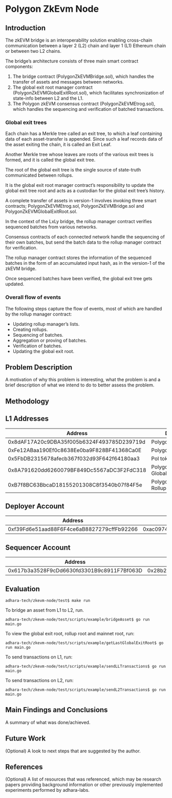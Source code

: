 # Polygon ZkEvm Node

## Introduction

The zkEVM bridge is an interoperability solution enabling cross-chain communication between a layer 2 (L2) chain and layer 1 (L1) Ethereum chain or between two L2 chains.

The bridge’s architecture consists of three main smart contract components:

1. The bridge contract (PolygonZkEVMBridge.sol), which handles the transfer of assets and messages between networks.
2. The global exit root manager contract (PolygonZkEVMGlobalExitRoot.sol), which facilitates synchronization of state-info between L2 and the L1.
3. The Polygon zkEVM consensus contract (PolygonZkEVMEtrog.sol), which handles the sequencing and verification of batched transactions.

### Global exit trees

Each chain has a Merkle tree called an exit tree, to which a leaf containing data of each asset-transfer is appended. Since such a leaf records data of the asset exiting the chain, it is called an Exit Leaf.

Another Merkle tree whose leaves are roots of the various exit trees is formed, and it is called the global exit tree.

The root of the global exit tree is the single source of state-truth communicated between rollups.

It is the global exit root manager contract’s responsibility to update the global exit tree root and acts as a custodian for the global exit tree’s history.

A complete transfer of assets in version-1 involves invoking three smart contracts; PolygonZkEVMEtrog.sol, PolygonZkEVMBridge.sol and PolygonZkEVMGlobalExitRoot.sol.

In the context of the LxLy bridge, the rollup manager contract verifies sequenced batches from various networks.

Consensus contracts of each connected network handle the sequencing of their own batches, but send the batch data to the rollup manager contract for verification.

The rollup manager contract stores the information of the sequenced batches in the form of an accumulated input hash, as in the version-1 of the zkEVM bridge.

Once sequenced batches have been verified, the global exit tree gets updated.

### Overall flow of events
The following steps capture the flow of events, most of which are handled by the rollup manager contract:

- Updating rollup manager’s lists.
- Creating rollups.
- Sequencing of batches.
- Aggregation or proving of batches.
- Verification of batches.
- Updating the global exit root.

## Problem Description

A motivation of why this problem is interesting, what the problem is and a brief description of what we intend to do to better assess the problem.

## Methodology

## L1 Addresses

| Address                                    | Description                    |
|--------------------------------------------|--------------------------------|
| 0x8dAF17A20c9DBA35f005b6324F493785D239719d | Polygon ZKEVM                  |
| 0xFe12ABaa190Ef0c8638Ee0ba9F828BF41368Ca0E | Polygon Bridge                 |
| 0x5FbDB2315678afecb367f032d93F642f64180aa3 | Pol token                      |
| 0x8A791620dd6260079BF849Dc5567aDC3F2FdC318 | Polygon GlobalExitRootManager  |
| 0xB7f8BC63BbcaD18155201308C8f3540b07f84F5e | Polygon RollupManager          |

## Deployer Account

| Address                                    | Private Key                                                        |
|--------------------------------------------|--------------------------------------------------------------------|
| 0xf39Fd6e51aad88F6F4ce6aB8827279cffFb92266 | 0xac0974bec39a17e36ba4a6b4d238ff944bacb478cbed5efcae784d7bf4f2ff80 |

## Sequencer Account

| Address                                    | Private Key                                                        |
|--------------------------------------------|--------------------------------------------------------------------|
| 0x617b3a3528F9cDd6630fd3301B9c8911F7Bf063D | 0x28b2b0318721be8c8339199172cd7cc8f5e273800a35616ec893083a4b32c02e |


## Evaluation

```shell
adhara-tech/zkevm-node/test$ make run
```

To bridge an asset from L1 to L2, run.
```shell
adhara-tech/zkevm-node/test/scripts/example/bridgeAsset$ go run main.go
```

To view the global exit root, rollup root and mainnet root, run:
```shell
adhara-tech/zkevm-node/test/scripts/example/getLastGlobalExitRoot$ go run main.go
```

To send transactions on L1, run:
```shell
adhara-tech/zkevm-node/test/scripts/example/sendLLTransactions$ go run main.go
```

To send transactions on L2, run:
```shell
adhara-tech/zkevm-node/test/scripts/example/sendL2Transactions$ go run main.go
```

## Main Findings and Conclusions

A summary of what was done/achieved.

## Future Work

(Optional) A look to next steps that are suggested by the author.

## References

(Optional) A list of resources that was referenced, which may be research papers providing background information or other previously implemented experiments performed by adhara-labs. 
